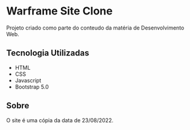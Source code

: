 # Warframe Site Clone

Projeto criado como parte do conteudo da matéria de Desenvolvimento Web.

## Tecnologia Utilizadas

- HTML
- CSS
- Javascript
- Bootstrap 5.0

## Sobre

O site é uma cópia da data de 23/08/2022.
